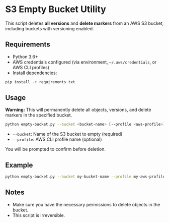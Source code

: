 # S3 Empty Bucket Utility

This script deletes **all versions** and **delete markers** from an AWS S3 bucket, including buckets with versioning enabled.

## Requirements

- Python 3.6+
- AWS credentials configured (via environment, `~/.aws/credentials`, or AWS CLI profiles)
- Install dependencies:

```sh
pip install -r requirements.txt
```

## Usage

**Warning:** This will permanently delete all objects, versions, and delete markers in the specified bucket.

```sh
python empty-bucket.py --bucket <bucket-name> [--profile <aws-profile>]
```

- `--bucket`: Name of the S3 bucket to empty (required)
- `--profile`: AWS CLI profile name (optional)

You will be prompted to confirm before deletion.

## Example

```sh
python empty-bucket.py --bucket my-bucket-name --profile my-aws-profile
```

## Notes

- Make sure you have the necessary permissions to delete objects in the bucket.
- This script is irreversible.
